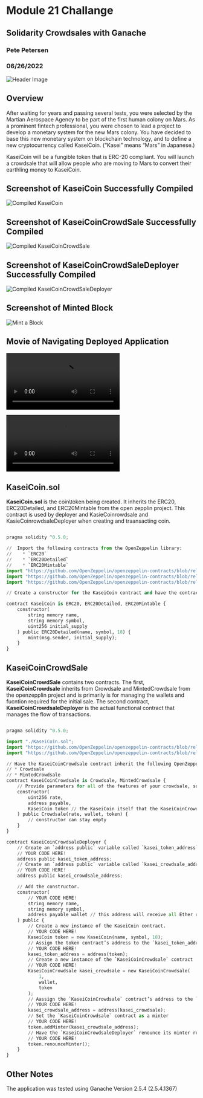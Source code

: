 # Module 21 Challange

## Solidarity Crowdsales with Ganache

### Pete Petersen

### 06/26/2022  

![Header Image](21-4-application-image.png)

## Overview

After waiting for years and passing several tests, you were selected by the Martian Aerospace Agency to be part of the first human colony on Mars. As a prominent fintech professional, you were chosen to lead a project to develop a monetary system for the new Mars colony. You have decided to base this new monetary system on blockchain technology, and to define a new cryptocurrency called KaseiCoin. (“Kasei” means “Mars” in Japanese.)

KaseiCoin will be a fungible token that is ERC-20 compliant. You will launch a crowdsale that will allow people who are moving to Mars to convert their earthling money to KaseiCoin.

## Screenshot of KaseiCoin Successfully Compiled

![Compiled KaseiCoin](Kasaei_Coin_Compile_Success.jpg)

## Screenshot of KaseiCoinCrowdSale Successfully Compiled

![Compiled KaseiCoinCrowdSale](Kasaei_Coin_Sale_Compile_Success.jpg)

## Screenshot of KaseiCoinCrowdSaleDeployer Successfully Compiled

![Compiled KaseiCoinCrowdSaleDeployer](Kasaei_Coin_Sale_Deployer_Compile_Success.jpg)

## Screenshot of Minted Block

![Mint a Block](MintedBlock.jpg)  

## Movie of Navigating Deployed Application

![Demo](KaseiCoinDemo.mp4)  

![Deploy and Purchase Coin](TransactionDemo.mp4)  

## KaseiCoin.sol

**KaseiCoin.sol** is the coin\token being created. It inherits the ERC20, ERC20Detailed, and ERC20Mintable from the open zepplin project.  This contract is used by deployer and KasieCoinrowdsale  and KasieCoinrowdsaleDeployer when creating and traansacting coin.

```python

pragma solidity ^0.5.0;

//  Import the following contracts from the OpenZeppelin library:
//    * `ERC20`
//    * `ERC20Detailed`
//    * `ERC20Mintable`
import "https://github.com/OpenZeppelin/openzeppelin-contracts/blob/release-v2.5.0/contracts/token/ERC20/ERC20.sol";
import "https://github.com/OpenZeppelin/openzeppelin-contracts/blob/release-v2.5.0/contracts/token/ERC20/ERC20Detailed.sol";
import "https://github.com/OpenZeppelin/openzeppelin-contracts/blob/release-v2.5.0/contracts/token/ERC20/ERC20Mintable.sol";

// Create a constructor for the KaseiCoin contract and have the contract inherit the libraries that you imported from OpenZeppelin.

contract KaseiCoin is ERC20, ERC20Detailed, ERC20Mintable {
    constructor(
        string memory name,
        string memory symbol,
        uint256 initial_supply
    ) public ERC20Detailed(name, symbol, 18) {
        mint(msg.sender, initial_supply);
    }
}

```

## KaseiCoinCrowdSale

**KaseiCoinCrowdSale** contains two contracts.  The first, **KaseiCoinCrowdsale** inherits from Crowdsale and MintedCrowdsale from the openzepplin project and is primarily is for managing the wallets and fucntion required for the initial sale.  The second contract, **KaseiCoinCrowdsaleDeployer** is the actual functional contract that manages the flow of transactions.

```python

pragma solidity ^0.5.0;

import "./KaseiCoin.sol";
import "https://github.com/OpenZeppelin/openzeppelin-contracts/blob/release-v2.5.0/contracts/crowdsale/Crowdsale.sol";
import "https://github.com/OpenZeppelin/openzeppelin-contracts/blob/release-v2.5.0/contracts/crowdsale/emission/MintedCrowdsale.sol";

// Have the KaseiCoinCrowdsale contract inherit the following OpenZeppelin:
// * Crowdsale
// * MintedCrowdsale
contract KaseiCoinCrowdsale is Crowdsale, MintedCrowdsale {
    // Provide parameters for all of the features of your crowdsale, such as the `rate`, `wallet` for fundraising, and `token`.
    constructor(
        uint256 rate,
        address payable,
        KaseiCoin token // the KaseiCoin itself that the KaseiCoinCrowdsale will work with
    ) public Crowdsale(rate, wallet, token) {
        // constructor can stay empty
    }
}

contract KaseiCoinCrowdsaleDeployer {
    // Create an `address public` variable called `kasei_token_address`.
    // YOUR CODE HERE!
    address public kasei_token_address;
    // Create an `address public` variable called `kasei_crowdsale_address`.
    // YOUR CODE HERE!
    address public kasei_crowdsale_address;

    // Add the constructor.
    constructor(
        // YOUR CODE HERE!
        string memory name,
        string memory symbol,
        address payable wallet // this address will receive all Ether raised by the sale
    ) public {
        // Create a new instance of the KaseiCoin contract.
        // YOUR CODE HERE!
        KaseiCoin token = new KaseiCoin(name, symbol, 18);
        // Assign the token contract’s address to the `kasei_token_address` variable.
        // YOUR CODE HERE!
        kasei_token_address = address(token);
        // Create a new instance of the `KaseiCoinCrowdsale` contract
        // YOUR CODE HERE!
        KaseiCoinCrowdsale kasei_crowdsale = new KaseiCoinCrowdsale(
            1,
            wallet,
            token
        );
        // Aassign the `KaseiCoinCrowdsale` contract’s address to the `kasei_crowdsale_address` variable.
        // YOUR CODE HERE!
        kasei_crowdsale_address = address(kasei_crowdsale);
        // Set the `KaseiCoinCrowdsale` contract as a minter
        // YOUR CODE HERE!
        token.addMinter(kasei_crowdsale_address);
        // Have the `KaseiCoinCrowdsaleDeployer` renounce its minter role.
        // YOUR CODE HERE!
        token.renounceMinter();
    }
}
```

## Other Notes

The application was tested using Ganache Version 2.5.4 (2.5.4.1367)
